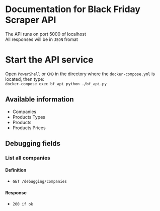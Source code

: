 # Documentation for Black Friday Scraper API

The API runs on port 5000 of localhost \
All responses will be in `JSON` fromat

# Start the API service

Open `PowerShell` or `CMD` in the directory where the `docker-compose.yml` is
located, then type: \
`docker-compose exec bf_api python ./bf_api.py`

## Available information

- Companies
- Products Types
- Products
- Products Prices

## Debugging fields

### List all companies

#### Definition

- `GET /debugging/companies`

#### Response

- `200 if ok`
